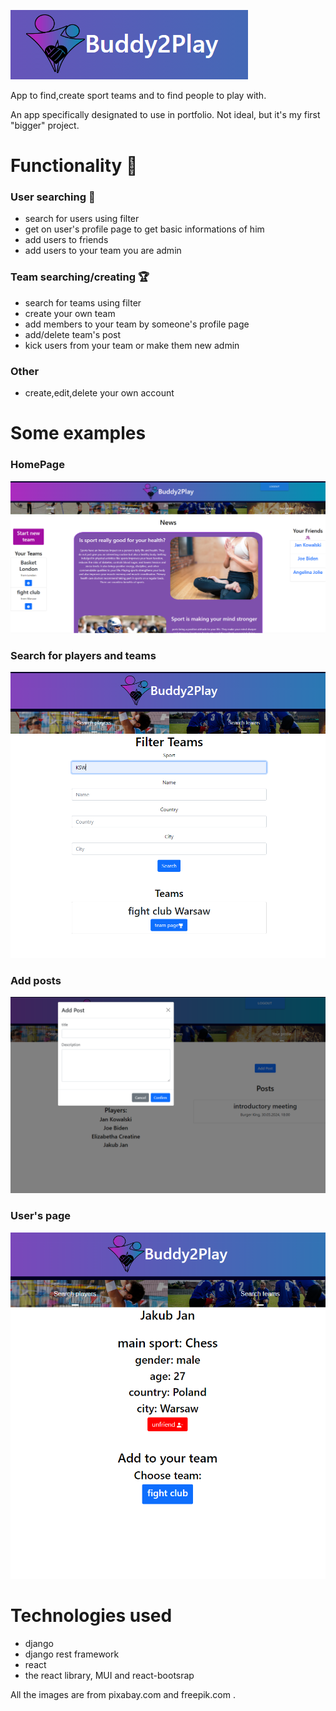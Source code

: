 ![banner](/screenshots/banner.png "")


App to find,create sport teams and to find people to play with. 

An app specifically designated to use in portfolio. Not ideal, but it's my first "bigger" project.

# Functionality :hammer:

### User searching :dancers:
- search for users using filter
- get on user's profile page to get basic informations of him
- add users to friends
- add users to your team you are admin

### Team searching/creating :trophy:
- search for teams using filter
- create your own team
- add members to your team by someone's profile page
- add/delete team's post
- kick users from your team or make them new admin

### Other
- create,edit,delete your own account

# Some examples

### HomePage
![homepage](/screenshots/homepage.png "homepage")

### Search for players and teams

![team search](/screenshots/teamsearch.png "teamsearch")

### Add posts
![post](/screenshots/postadd.png "post")

### User's page
![profile](/screenshots/profile.png "profile")

# Technologies used
- django
- django rest framework
- react
- the react library, MUI and react-bootsrap

All the images are from pixabay.com and freepik.com .
